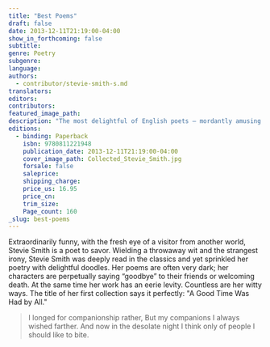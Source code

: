 ```yaml
---
title: "Best Poems"
draft: false
date: 2013-12-11T21:19:00-04:00
show_in_forthcoming: false
subtitle:
genre: Poetry
subgenre:
language:
authors:
  - contributor/stevie-smith-s.md
translators:
editors:
contributors:
featured_image_path:
description: "The most delightful of English poets — mordantly amusing and fresh as a sassy cat "
editions:
  - binding: Paperback
    isbn: 9780811221948
    publication_date: 2013-12-11T21:19:00-04:00
    cover_image_path: Collected_Stevie_Smith.jpg
    forsale: false
    saleprice:
    shipping_charge:
    price_us: 16.95
    price_cn:
    trim_size:
    Page_count: 160
_slug: best-poems
---
```


Extraordinarily funny, with the fresh eye of a visitor from another world, Stevie Smith is a poet to savor. Wielding a throwaway wit and the strangest irony, Stevie Smith was deeply read in the classics and yet sprinkled her poetry with delightful doodles. Her poems are often very dark; her characters are perpetually saying “goodbye” to their friends or welcoming death. At the same time her work has an eerie levity. Countless are her witty ways. The title of her first collection says it perfectly: "A Good Time Was Had by All."

> I longed for companionship rather,
> But my companions I always wished farther.
> And now in the desolate night
> I think only of people I should like to bite.

